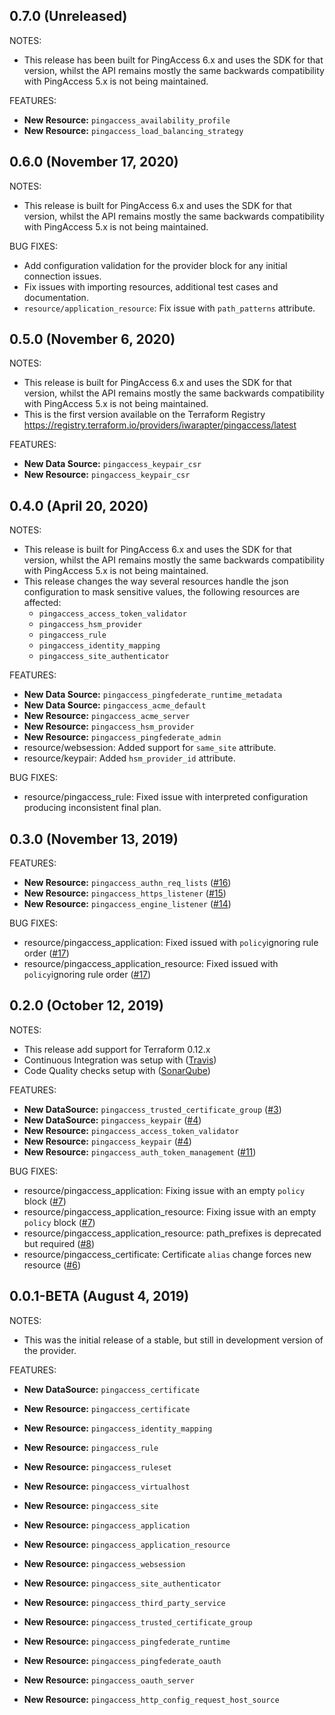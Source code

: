 ## 0.7.0 (Unreleased)

NOTES:

* This release has been built for PingAccess 6.x and uses the SDK for that version, whilst the API remains mostly the same backwards compatibility with PingAccess 5.x is not being maintained.

FEATURES:

* **New Resource:** `pingaccess_availability_profile`
* **New Resource:** `pingaccess_load_balancing_strategy`

## 0.6.0 (November 17, 2020)

NOTES:

* This release is built for PingAccess 6.x and uses the SDK for that version, whilst the API remains mostly the same backwards compatibility with PingAccess 5.x is not being maintained.

BUG FIXES:

* Add configuration validation for the provider block for any initial connection issues.
* Fix issues with importing resources, additional test cases and documentation.
* `resource/application_resource`: Fix issue with `path_patterns` attribute.

## 0.5.0 (November 6, 2020)

NOTES:

* This release is built for PingAccess 6.x and uses the SDK for that version, whilst the API remains mostly the same backwards compatibility with PingAccess 5.x is not being maintained.
* This is the first version available on the Terraform Registry https://registry.terraform.io/providers/iwarapter/pingaccess/latest

FEATURES:

* **New Data Source:** `pingaccess_keypair_csr`
* **New Resource:** `pingaccess_keypair_csr`

## 0.4.0 (April 20, 2020)

NOTES:

* This release is built for PingAccess 6.x and uses the SDK for that version, whilst the API remains mostly the same backwards compatibility with PingAccess 5.x is not being maintained.
* This release changes the way several resources handle the json configuration to mask sensitive values, the following resources are affected:
    - `pingaccess_access_token_validator`
    - `pingaccess_hsm_provider`
    - `pingaccess_rule`
    - `pingaccess_identity_mapping`
    - `pingaccess_site_authenticator`

FEATURES:

* **New Data Source:** `pingaccess_pingfederate_runtime_metadata`
* **New Data Source:** `pingaccess_acme_default`
* **New Resource:** `pingaccess_acme_server`
* **New Resource:** `pingaccess_hsm_provider`
* **New Resource:** `pingaccess_pingfederate_admin`
* resource/websession: Added support for `same_site` attribute.
* resource/keypair: Added `hsm_provider_id` attribute.

BUG FIXES:

* resource/pingaccess_rule: Fixed issue with interpreted configuration producing inconsistent final plan.

## 0.3.0 (November 13, 2019)

FEATURES:

* **New Resource:** `pingaccess_authn_req_lists` ([#16](https://github.com/iwarapter/terraform-provider-pingaccess/issues/16))
* **New Resource:** `pingaccess_https_listener` ([#15](https://github.com/iwarapter/terraform-provider-pingaccess/issues/15))
* **New Resource:** `pingaccess_engine_listener` ([#14](https://github.com/iwarapter/terraform-provider-pingaccess/issues/14))

BUG FIXES:

* resource/pingaccess_application: Fixed issued with `policy`ignoring rule order ([#17](https://github.com/iwarapter/terraform-provider-pingaccess/issues/17))
* resource/pingaccess_application_resource: Fixed issued with `policy`ignoring rule order ([#17](https://github.com/iwarapter/terraform-provider-pingaccess/issues/17))

## 0.2.0 (October 12, 2019)

NOTES:

* This release add support for Terraform 0.12.x
* Continuous Integration was setup with ([Travis](https://travis-ci.org/iwarapter/terraform-provider-pingaccess))
* Code Quality checks setup with ([SonarQube](https://sonarcloud.io/dashboard?id=github.com.iwarapter.terraform-provider-pingaccess))

FEATURES:

* **New DataSource:** `pingaccess_trusted_certificate_group` ([#3](https://github.com/iwarapter/terraform-provider-pingaccess/issues/3))
* **New DataSource:** `pingaccess_keypair` ([#4](https://github.com/iwarapter/terraform-provider-pingaccess/issues/4))
* **New Resource:** `pingaccess_access_token_validator`
* **New Resource:** `pingaccess_keypair` ([#4](https://github.com/iwarapter/terraform-provider-pingaccess/issues/4))
* **New Resource:** `pingaccess_auth_token_management` ([#11](https://github.com/iwarapter/terraform-provider-pingaccess/issues/11))

BUG FIXES:

* resource/pingaccess_application: Fixing issue with an empty `policy` block ([#7](https://github.com/iwarapter/terraform-provider-pingaccess/issues/7))
* resource/pingaccess_application_resource: Fixing issue with an empty `policy` block ([#7](https://github.com/iwarapter/terraform-provider-pingaccess/issues/7))
* resource/pingaccess_application_resource: path_prefixes is deprecated but required  ([#8](https://github.com/iwarapter/terraform-provider-pingaccess/issues/8))
* resource/pingaccess_certificate: Certificate `alias` change forces new resource ([#6](https://github.com/iwarapter/terraform-provider-pingaccess/issues/6))


## 0.0.1-BETA (August 4, 2019)

NOTES:

* This was the initial release of a stable, but still in development version of the provider.

FEATURES:

* **New DataSource:** `pingaccess_certificate`

* **New Resource:** `pingaccess_certificate`
* **New Resource:** `pingaccess_identity_mapping`
* **New Resource:** `pingaccess_rule`
* **New Resource:** `pingaccess_ruleset`
* **New Resource:** `pingaccess_virtualhost`
* **New Resource:** `pingaccess_site`
* **New Resource:** `pingaccess_application`
* **New Resource:** `pingaccess_application_resource`
* **New Resource:** `pingaccess_websession`
* **New Resource:** `pingaccess_site_authenticator`
* **New Resource:** `pingaccess_third_party_service`
* **New Resource:** `pingaccess_trusted_certificate_group`
* **New Resource:** `pingaccess_pingfederate_runtime`
* **New Resource:** `pingaccess_pingfederate_oauth`
* **New Resource:** `pingaccess_oauth_server`
* **New Resource:** `pingaccess_http_config_request_host_source`
